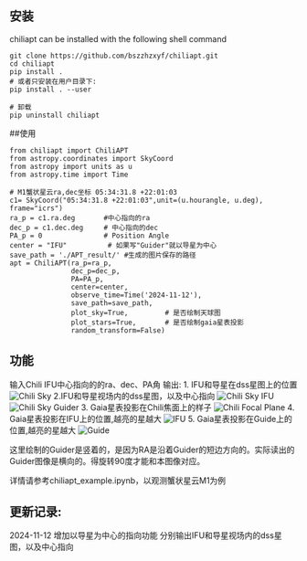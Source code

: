 
## 安装
chiliapt can be installed with the following shell command

```shell
git clone https://github.com/bszzhzxyf/chiliapt.git
cd chiliapt
pip install .
# 或者只安装在用户目录下:
pip install . --user

# 卸载
pip uninstall chiliapt
```

##使用

```
from chiliapt import ChiliAPT
from astropy.coordinates import SkyCoord
from astropy import units as u
from astropy.time import Time

# M1蟹状星云ra,dec坐标 05:34:31.8 +22:01:03
c1= SkyCoord("05:34:31.8 +22:01:03",unit=(u.hourangle, u.deg), frame="icrs")
ra_p = c1.ra.deg       #中心指向的ra
dec_p = c1.dec.deg     # 中心指向的dec
PA_p = 0               # Position Angle
center = "IFU"          # 如果写"Guider"就以导星为中心
save_path = './APT_result/' #生成的图片保存的路径
apt = ChiliAPT(ra_p=ra_p,           
               dec_p=dec_p, 
               PA=PA_p, 
               center=center,    
               observe_time=Time('2024-11-12'), 
               save_path=save_path, 
               plot_sky=True,         # 是否绘制天球图
               plot_stars=True,       # 是否绘制gaia星表投影
               random_transform=False)
```

## 功能
输入Chili IFU中心指向的的ra、dec、PA角
输出: 1. IFU和导星在dss星图上的位置
      ![Chili Sky](./APT_result/ChiliSky.jpg)
      2.IFU和导星视场内的dss星图，以及中心指向
      ![Chili Sky IFU](./APT_result/IFUsky.jpg)
      ![Chili Sky Guider](./APT_result/Guidersky.jpg)
      3. Gaia星表投影在Chili焦面上的样子
      ![Chili Focal Plane](./APT_result/ChiliFocalPlane.jpg)
      4. Gaia星表投影在IFU上的位置,越亮的星越大
      ![IFU](./APT_result/IFU.jpg)
      5. Gaia星表投影在Guide上的位置,越亮的星越大
      ![Guide](./APT_result/Guider.jpg)

这里绘制的Guider是竖着的，是因为RA是沿着Guider的短边方向的。实际读出的Guider图像是横向的。得旋转90度才能和本图像对应。

详情请参考chiliapt_example.ipynb，以观测蟹状星云M1为例


## 更新记录:
2024-11-12 增加以导星为中心的指向功能
           分别输出IFU和导星视场内的dss星图，以及中心指向

